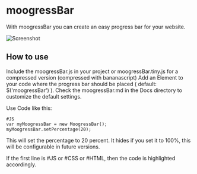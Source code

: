 moogressBar
===========

With moogressBar you can create an easy progress bar for your website.

![Screenshot](http://moogressbar.cbeloch.de/images/moogressBar.png)

How to use
----------

Include the moogressBar.js in your project or moogressBar.tiny.js for a compressed version (compressed with bananascript)
Add an Element to your code where the progress bar should be placed ( default: $('moogressBar') ).
Check the moogressBar.md in the Docs directory to customize the default settings.

Use Code like this:

	#JS
	var myMoogressBar = new MoogressBar();
	myMoogressBar.setPercentage(20);

This will set the percentage to 20 percent.
It hides if you set it to 100%, this will be configurable in future versions.

If the first line is #JS or #CSS or #HTML, then the code is highlighted accordingly. 
